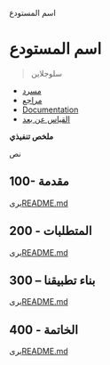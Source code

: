 اسم المستودع

# اسم المستودع

> سلوجلاين

-   [مسرد](./GLOSSARY.md)
-   [مراجع](./REFERENCES.md)
-   [Documentation](./DOCUMENTATION.md)
-   [القياس عن بعد](./TELEMETRY.md)

**ملخص تنفيذي**

نص

## 100- مقدمة

يرى[README.md](./100/README.md)

## 200 - المتطلبات

يرى[README.md](./200/README.md)

## 300 – بناء تطبيقنا

يرى[README.md](./300/README.md)

## 400 - الخاتمة

يرى[README.md](./400/README.md)
